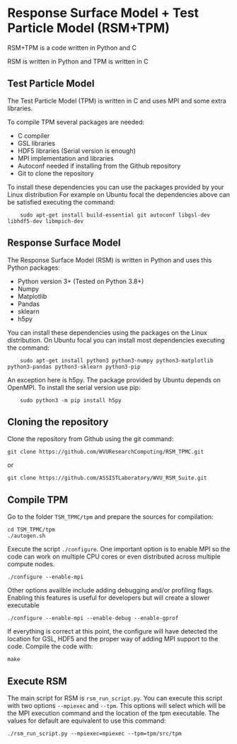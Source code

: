 # Response Surface Model + Test Particle Model (RSM+TPM)

RSM+TPM is a code written in Python and C

RSM is written in Python and TPM is written in C

## Test Particle Model

The Test Particle Model (TPM) is written in C and uses MPI and some extra libraries.

To compile TPM several packages are needed:

  * C compiler
  * GSL libraries
  * HDF5 libraries (Serial version is enough)
  * MPI implementation and libraries
  * Autoconf needed if installing from the Github repository
  * Git to clone the repository

To install these dependencies you can use the packages provided by your Linux distribution
For example on Ubuntu focal the dependencies above can be satisfied executing the command:

```
	sudo apt-get install build-essential git autoconf libgsl-dev libhdf5-dev libmpich-dev
```

## Response Surface Model

The Response Surface Model (RSM) is written in Python and uses this Python packages:

  * Python version 3+ (Tested on Python 3.8+)
  * Numpy
  * Matplotlib
  * Pandas
  * sklearn
  * h5py

You can install these dependencies using the packages on the Linux distribution.
On Ubuntu focal you can install most dependencies executing the command:

```
	sudo apt-get install python3 python3-numpy python3-matplotlib python3-pandas python3-sklearn python3-pip
```

An exception  here is h5py. The package provided by Ubuntu depends on OpenMPI.
To install the serial version use pip:

```
	sudo python3 -m pip install h5py
```

## Cloning the repository

Clone the repository from Github using the git command:

```
git clone https://github.com/WVUResearchComputing/RSM_TPMC.git
```

or

```
git clone https://github.com/ASSISTLaboratory/WVU_RSM_Suite.git
```

## Compile TPM

Go to the folder `TSM_TPMC/tpm` and prepare the sources for compilation:

```
cd TSM_TPMC/tpm
./autogen.sh
```

Execute the script `./configure`. One important option is to enable MPI so the code can work on multiple CPU cores or even distributed across multiple compute nodes.

```
./configure --enable-mpi
```

Other options availble include adding debugging and/or profiling flags. Enabling this features is useful for developers but will create a slower executable

```
./configure --enable-mpi --enable-debug --enable-gprof
```

If everything is correct at this point, the configure will have detected the location for GSL, HDF5 and the proper way of adding MPI support to the code.
Compile the code with:

```
make
```

## Execute RSM

The main script for RSM is `rsm_run_script.py`.
You can execute this script with two options `--mpiexec` and `--tpm`. This options will select which will be the MPI execution command and the location of the tpm executable.
The values for default are equivalent to use this command:

```
./rsm_run_script.py --mpiexec=mpiexec --tpm=tpm/src/tpm
```


